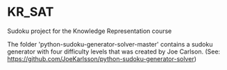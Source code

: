# KR_SAT
Sudoku project for the Knowledge Representation course

The folder 'python-sudoku-generator-solver-master' contains a sudoku generator with four difficulty levels that was created by Joe Carlson.
(See: https://github.com/JoeKarlsson/python-sudoku-generator-solver)
